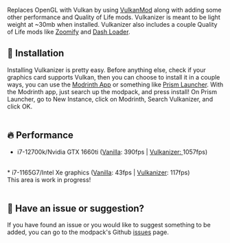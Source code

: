 Replaces OpenGL with Vulkan by using <a href="https://modrinth.com/mod/vulkanmod">VulkanMod</a> along with adding some other performance and Quality of Life mods. Vulkanizer is meant to be light weight at ~30mb when installed. Vulkanizer also includes a couple Quality of Life mods like  <a href="https://modrinth.com/mod/zoomify">Zoomify</a> and <a href="https://modrinth.com/mod/dashloader">Dash Loader</a>.

<h2>💾 Installation</h2>
Installing Vulkanizer is pretty easy. Before anything else, check if your graphics card supports Vulkan, then you can choose to install it in a couple ways, you can use the <a href="https://modrinth.com/app">Modrinth App</a> or something like <a href="https://prismlauncher.org/">Prism Launcher</a>. With the Modrinth app, just search up the modpack, and press install! On Prism Launcher, go to New Instance, click on Modrinth, Search Vulkanizer, and click OK.
<br><br>

<h2>🔥 Performance</h2> 

* i7-12700k/Nvidia GTX 1660ti (<a href="https://cdn.discordapp.com/attachments/1014249566176022590/1155582874028884100/image.png">Vanilla</a>: 390fps | <a href="https://cdn.discordapp.com/attachments/1014249566176022590/1155583721202778242/image.png">Vulkanizer: </a> 1057fps)
<br>
*  i7-1165G7/Intel Xe graphics (<a href="https://steamuserimages-a.akamaihd.net/ugc/2094793997884427999/8CC928E4A293D8D81E66F7777087303985B0B693/
">Vanilla</a>: 43fps | <a href="https://steamuserimages-a.akamaihd.net/ugc/2094793997884428839/2A8FA4CE7E84BFE816941FB092EB4D5FD6951525/">Vulkanizer</a>: 117fps)
<br>
This area is work in progress!
<br><br>

<h2>🐛 Have an issue or suggestion?</h2>
If you have found an issue or you would like to suggest something to be added, you can go to the modpack's Github <a href="https://github.com/Kinda-Stormy/Vulkanizer/issues">issues</a> page.
